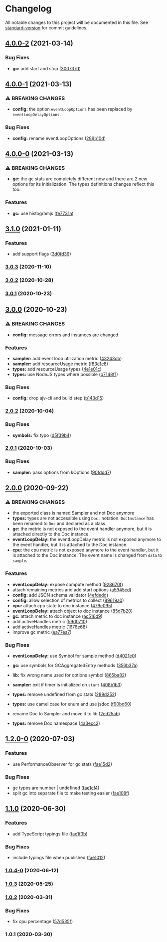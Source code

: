 # Changelog

All notable changes to this project will be documented in this file. See [standard-version](https://github.com/conventional-changelog/standard-version) for commit guidelines.

## [4.0.0-2](https://github.com/dnlup/doc/compare/v4.0.0-1...v4.0.0-2) (2021-03-14)


### Bug Fixes

* **gc:** add start and stop ([300737d](https://github.com/dnlup/doc/commit/300737deca0036de6b4d566767241bae8c49e202))

## [4.0.0-1](https://github.com/dnlup/doc/compare/v4.0.0-0...v4.0.0-1) (2021-03-13)


### ⚠ BREAKING CHANGES

* **config:** the option `eventLoopOptions` has been replaced by
`eventLoopDelayOptions`.

### Bug Fixes

* **config:** rename eventLoopOptions ([289b10d](https://github.com/dnlup/doc/commit/289b10d666b0a00b3dac97aac8489134cbf9e7de))

## [4.0.0-0](https://github.com/dnlup/doc/compare/v3.1.0...v4.0.0-0) (2021-03-13)


### ⚠ BREAKING CHANGES

* **gc:** the gc stats are completely different now and there are 2 new options for its initialization. The types definitions changes reflect this too.

### Features

* **gc:** use histogramjs ([fe7731a](https://github.com/dnlup/doc/commit/fe7731a3c4e545bbf204aea857a3cbb19d6711d1))

## [3.1.0](https://github.com/dnlup/doc/compare/v3.0.3...v3.1.0) (2021-01-11)


### Features

* add support flags ([3d0fd39](https://github.com/dnlup/doc/commit/3d0fd396817fa1f06ddcfc161d2ac37dc0327121))

### [3.0.3](https://github.com/dnlup/doc/compare/v3.0.2...v3.0.3) (2020-11-10)

### [3.0.2](https://github.com/dnlup/doc/compare/v4.0.0...v3.0.2) (2020-10-28)

### [3.0.1](https://github.com/dnlup/doc/compare/v3.0.0...v3.0.1) (2020-10-23)

## [3.0.0](https://github.com/dnlup/doc/compare/v2.0.2...v3.0.0) (2020-10-23)


### ⚠ BREAKING CHANGES

* **config:** message errors and instances are changed.

### Features

* **sampler:** add event loop utilization metric ([43243db](https://github.com/dnlup/doc/commit/43243db33b6ee6b1c24da2f51489d3a5f072602f))
* **sampler:** add resourceUsage metric ([f83c1e8](https://github.com/dnlup/doc/commit/f83c1e885c0be448c1debeb68c4a46deac8b9a86))
* **types:** add resourceUsage types ([4e1e01c](https://github.com/dnlup/doc/commit/4e1e01ced353d9de0f70a5e58c862e84f38113c1))
* **types:** use NodeJS types where possible ([b7148f1](https://github.com/dnlup/doc/commit/b7148f1b8f573baa8792603efddfc89f383b8e07))


### Bug Fixes

* **config:** drop ajv-cli and build step ([b143d15](https://github.com/dnlup/doc/commit/b143d153b1df55d4e32770696491b2e7b5c31205))


### [2.0.2](https://github.com/dnlup/doc/compare/v2.0.1...v2.0.2) (2020-10-04)


### Bug Fixes

* **symbols:** fix typo ([d5f39b4](https://github.com/dnlup/doc/commit/d5f39b4f2d946c57200fda063da47e4e9c3cb5f7))

### [2.0.1](https://github.com/dnlup/doc/compare/v2.0.0...v2.0.1) (2020-10-03)


### Bug Fixes

* **sampler:** pass options from kOptions ([90fddd7](https://github.com/dnlup/doc/commit/90fddd765ff4163b21d8802923e26d415e6e1163))

## [2.0.0](https://github.com/dnlup/doc/compare/v1.2.0-0...v2.0.0) (2020-09-22)


### ⚠ BREAKING CHANGES

* the exported class is named Sampler and not Doc anymore
* **types:** types are not accessible using `Doc.` notation.
`DocInstance` has been renamed to `Doc` and declared as a class.
* **gc:** the metric is not exposed to the event handler anymore,
but it is attached directly to the Doc instance.
* **eventLoopDelay:** the eventLoopDelay metric is not exposed anymore to the
event handler, but it is attached to the Doc instance.
* **cpu:** the cpu metric is not exposed anymore to the
event handler, but it is attached to the Doc instance. The event name is
changed from `data` to `sample`.

### Features

* **eventLoopDelay:** expose compute method ([928670f](https://github.com/dnlup/doc/commit/928670f5a7f8989e62484d78fd18f80b1b135b3b))
* attach remaining metrics and add start options ([a5945cd](https://github.com/dnlup/doc/commit/a5945cd94202bc3ea31dbe55a9bb64e87036f5cd))
* **config:** add JSON schema validator ([4efdedd](https://github.com/dnlup/doc/commit/4efdeddf20be807f077d0336765c244b4e195a19))
* **config:** allow selection of metrics to collect ([89619a0](https://github.com/dnlup/doc/commit/89619a0c24e8099a373a97a524ea5cd2bcb3e608))
* **cpu:** attach cpu state to doc instance ([479e095](https://github.com/dnlup/doc/commit/479e09545a8a7fd7184196599b2c3f1174959d16))
* **eventLoopDelay:** attach object to doc instance ([85d7b20](https://github.com/dnlup/doc/commit/85d7b201ca93bcfd3f2dc54508f8d82935c2a81e))
* **gc:** attach metric to doc instance ([ac516d9](https://github.com/dnlup/doc/commit/ac516d9ada68ec018ba804201023b588f4da5c42))
* add activeHandles metric ([59d0710](https://github.com/dnlup/doc/commit/59d0710274c53960159a18521cf39c0c79a1cd56))
* add activeHandles metric ([1676e68](https://github.com/dnlup/doc/commit/1676e68335473629310b9c7f9e9e5281f89f9691))
* improve gc metric ([ea77ea7](https://github.com/dnlup/doc/commit/ea77ea7f0b8835b1fa05c67f0fcd576e005bdb7d))


### Bug Fixes

* **eventLoopDelay:** use Symbol for sample method ([d4021e0](https://github.com/dnlup/doc/commit/d4021e0d3b4a9115e8fb1b642c89111e0561fdda))
* **gc:** use symbols for GCAggregatedEntry methods ([356b37a](https://github.com/dnlup/doc/commit/356b37a18209fd555a6904f5e1f1dc1502a41e90))
* **lib:** fix wrong name used for options symbol ([865ba82](https://github.com/dnlup/doc/commit/865ba82a8b851f22c51108d90e3dde65ca25e3b9))
* **sampler:** exit if timer is initialized on `start` ([408b1b3](https://github.com/dnlup/doc/commit/408b1b3291e0803713978e5abc636732d0a98407))
* **types:** remove undefined from gc stats ([289d252](https://github.com/dnlup/doc/commit/289d252a8f51b8a148314cdf9178128a81894afd))
* **types:** use camel case for enum and use jsdoc ([f90bd60](https://github.com/dnlup/doc/commit/f90bd6065364b4126f1eb2d7c8fe7a88f2d005c7))


* rename Doc to Sampler and move it to lib ([2ed25ab](https://github.com/dnlup/doc/commit/2ed25ab940e35f55d2a3aad70ad92bf7b4affe5d))
* **types:** remove Doc namespace ([4a3ecc2](https://github.com/dnlup/doc/commit/4a3ecc2c568a281c33e90fe3083750e884265fc1))

## [1.2.0-0](https://github.com/dnlup/doc/compare/v1.1.0...v1.2.0-0) (2020-07-03)


### Features

* use PerformanceObserver for gc stats ([fae15d2](https://github.com/dnlup/doc/commit/fae15d27ec041173ab709a707c5cce2d7740562d))


### Bug Fixes

* gc types are number | undefined ([fae1cf4](https://github.com/dnlup/doc/commit/fae1cf4a4ff6ca32f0cc4771265564156954a65e))
* split gc into separate file to make testing easier ([fae108f](https://github.com/dnlup/doc/commit/fae108f0a528015efeaf78ab42c60c247a36e0b9))

## [1.1.0](https://github.com/dnlup/doc/compare/v1.0.4-0...v1.1.0) (2020-06-30)


### Features

* add TypeScript typings file ([fae1f3b](https://github.com/dnlup/doc/commit/fae1f3bf5429881b416fd52ddeddf2a91dee52f6))


### Bug Fixes

* include typings file when published ([fae1012](https://github.com/dnlup/doc/commit/fae1012cbc7629ca0310e0a551c2c9f86036d41e))

### [1.0.4-0](https://github.com/dnlup/doc/compare/v1.0.3...v1.0.4-0) (2020-06-12)

### [1.0.3](https://github.com/dnlup/doc/compare/v1.0.2...v1.0.3) (2020-05-25)

### [1.0.2](https://github.com/dnlup/doc/compare/v1.0.1...v1.0.2) (2020-03-31)


### Bug Fixes

* fix cpu percentage ([57d535f](https://github.com/dnlup/doc/commit/57d535f3d28e27383a0cb55d936856d346a8bfd3))

### 1.0.1 (2020-03-30)
